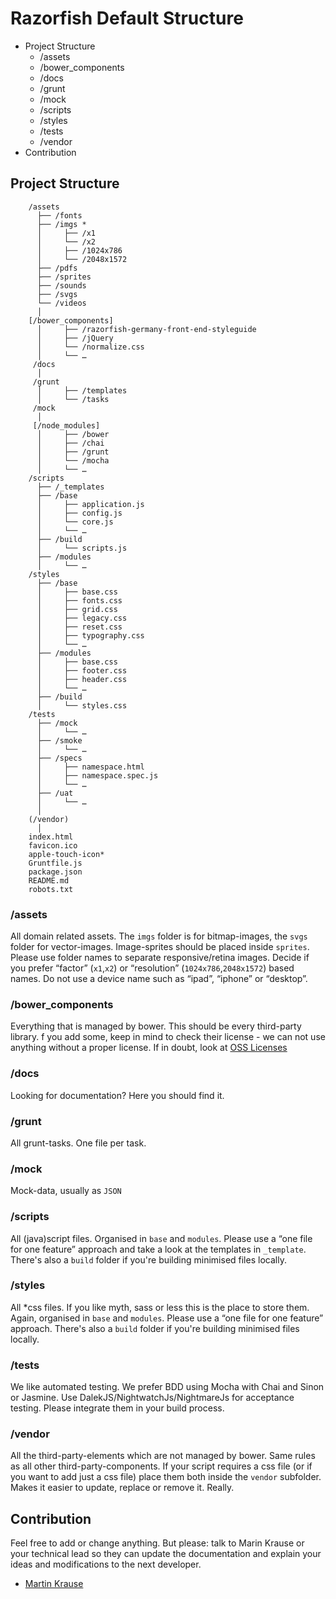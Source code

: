 # Razorfish Default Structure

<!-- MarkdownTOC depth=3 autolink=false bracket=round -->

- Project Structure
	- /assets
	- /bower_components
	- /docs
	- /grunt
	- /mock
	- /scripts
	- /styles
	- /tests
	- /vendor
- Contribution

<!-- /MarkdownTOC -->


## Project Structure
```
	/assets
	  ├── /fonts
	  ├── /imgs *
	  │     ├── /x1
	  │     └── /x2
	  │     ├── /1024x786
	  │     └── /2048x1572
	  ├── /pdfs
	  ├── /sprites
	  ├── /sounds
	  ├── /svgs
	  └── /videos
	  │
	[/bower_components]
	  │     ├── /razorfish-germany-front-end-styleguide
	  │     ├── /jQuery
	  │     └── /normalize.css
	  │     └── …
	 /docs
	  │     
	 /grunt
	  │     ├── /templates
	  │     └── /tasks
	 /mock
	  │
	 [/node_modules]
	  │     ├── /bower
	  │     ├── /chai
	  │     ├── /grunt
	  │     └── /mocha
	  │     └── …
	/scripts
	  ├── /_templates
	  ├── /base
	  │     ├── application.js
	  │     ├── config.js
	  │     └── core.js
	  │     └── …
	  ├── /build
	  │     └── scripts.js
	  ├── /modules
	  │     └── …
	/styles
	  ├── /base
	  │     ├── base.css
	  │     ├── fonts.css
	  │     ├── grid.css
	  │     ├── legacy.css
	  │     ├── reset.css
	  │     ├── typography.css
	  │     └── …
	  ├── /modules
	  │     ├── base.css
	  │     ├── footer.css
	  │     ├── header.css
	  │     └── …
	  ├── /build
	  │     └── styles.css
	/tests
	  ├── /mock
	  │     └── …
	  ├── /smoke
	  │     └── …
	  ├── /specs
	  │     ├── namespace.html
	  │     ├── namespace.spec.js
	  │     └── …
	  ├── /uat
	  │     └── …
	  │
	(/vendor)
	  │
	index.html
	favicon.ico
	apple-touch-icon*
	Gruntfile.js
	package.json
	README.md
	robots.txt
```

### /assets
 All domain related assets. The `imgs` folder is for bitmap-images, the `svgs` folder for vector-images. Image-sprites should be placed inside `sprites`. Please use folder names to separate responsive/retina images. Decide if you prefer “factor” (`x1`,`x2`) or “resolution” (`1024x786`,`2048x1572`) based names. Do not use a device name such as “ipad”, “iphone” or “desktop”.

### /bower_components
Everything that is managed by bower. This should be every third-party library.
f you add some, keep in mind to check their license - we can not use anything without a proper license.
If in doubt, look at [OSS Licenses](http://choosealicense.com/licenses/)

### /docs
Looking for documentation? Here you should find it.

### /grunt
All grunt-tasks. One file per task.

### /mock
Mock-data, usually as `JSON`

### /scripts
All (java)script files. Organised in `base` and `modules`. Please use a “one file for one feature” approach and take a look at the templates in `_template`. There's also a `build` folder if you're building minimised files locally.

### /styles
 All *css files. If you like myth, sass or less this is the place to store them. Again, organised in `base` and `modules`. Please use a “one file for one feature” approach. There's also a `build` folder if you're building minimised files locally.

### /tests
We like automated testing. We prefer BDD using Mocha with Chai and Sinon or Jasmine. Use DalekJS/NightwatchJs/NightmareJs for acceptance testing. Please integrate them in your build process.

### /vendor
All the third-party-elements which are not managed by bower. Same rules as all other third-party-components.
If your script requires a css file (or if you want to add just a css file) place them both inside the `vendor` subfolder. Makes it easier to update, replace or remove it. Really.

## Contribution
Feel free to add or change anything.
But please: talk to Marin Krause or your technical lead so they can update the documentation and explain your ideas and modifications to the next developer.


- [Martin Krause](mailto:martin.krause@razorfish.de)
